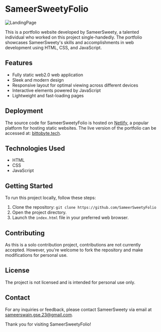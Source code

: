 # SameerSweetyFolio
![LandingPage](https://ibb.co/xsGzgyg"LandingPage")

This is a portfolio website developed by SameerSweety, a talented individual who worked on this project single-handedly. The portfolio showcases SameerSweety's skills and accomplishments in web development using HTML, CSS, and JavaScript.

## Features

- Fully static web2.0 web application
- Sleek and modern design
- Responsive layout for optimal viewing across different devices
- Interactive elements powered by JavaScript
- Lightweight and fast-loading pages

## Deployment

The source code for SameerSweetyFolio is hosted on [Netlify](https://www.netlify.com/), a popular platform for hosting static websites. The live version of the portfolio can be accessed at: [bittobyte.tech](http://www.bittobyte.tech).

## Technologies Used

- HTML
- CSS
- JavaScript

## Getting Started

To run this project locally, follow these steps:

1. Clone the repository: `git clone https://github.com/SameerSweetyFolio`
2. Open the project directory.
3. Launch the `index.html` file in your preferred web browser.

## Contributing

As this is a solo contribution project, contributions are not currently accepted. However, you're welcome to fork the repository and make modifications for personal use.

## License

The project is not licensed and is intended for personal use only.

## Contact

For any inquiries or feedback, please contact SameerSweety via email at [sameerswain.gse.23@gmail.com](mailto:sameerswain.gse.23@gmail.com).

Thank you for visiting SameerSweetyFolio!
